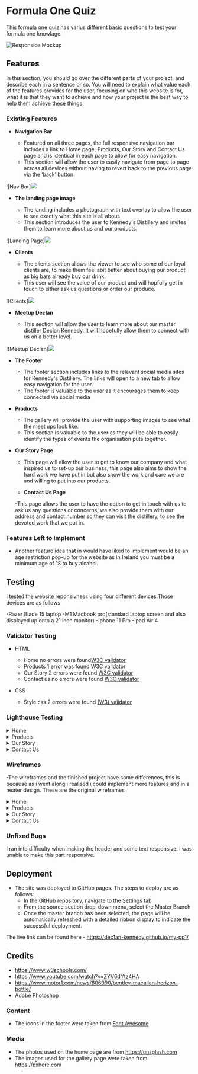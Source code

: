 # Formula One Quiz
This formula one quiz has varius different basic questions to test your formula one knowlage.
 

![Responsice Mockup](https://dec1an-kennedy.github.io/my-pp1/)

## Features 

In this section, you should go over the different parts of your project, and describe each in a sentence or so. You will need to explain what value each of the features provides for the user, focusing on who this website is for, what it is that they want to achieve and how your project is the best way to help them achieve these things.

### Existing Features

- __Navigation Bar__

  - Featured on all three pages, the full responsive navigation bar includes a link to Home page, Products, Our Story and Contact Us page and is identical in each page to allow for easy navigation.
  - This section will allow the user to easily navigate from page to page across all devices without having to revert back to the previous page via the ‘back’ button. 

![Nav Bar]<img src="assets/images/header.">

- __The landing page image__

  - The landing includes a photograph with text overlay to allow the user to see exactly what this site is all about. 
  - This section introduces the user to Kennedy's Distillery and invites them to learn more about us and our products.

![Landing Page]<img src="asstes/images/landing-page.png">

- __Clients__

  - The clients section allows the viewer to see who some of our loyal clients are, to make them feel abit better about buying our product as big bars already buy our drink. 
  - This user will see the value of our product and will hopfully get in touch to either ask us questions or order our produce.

![Clients]<img src="assets/images/clients.png">

- __Meetup Declan__

  - This section will allow the user to learn more about our master distiller Declan Kennedy. It will hopefully allow them to connect with us on a better level.
   

![Meetup Declan]<img src="assets/images/meet.png">

- __The Footer__ 

  - The footer section includes links to the relevant social media sites for Kennedy's Distillery. The links will open to a new tab to allow easy navigation for the user. 
  - The footer is valuable to the user as it encourages them to keep connected via social media



- __Products__

  - The gallery will provide the user with supporting images to see what the meet ups look like. 
  - This section is valuable to the user as they will be able to easily identify the types of events the organisation puts together. 


- __Our Story Page__

  - This page will allow the user to get to know our company and what inspired us to set-up our business, this page also aims to show the hard work we have put in but also show the work and care we are and willing to put into our products.

  - __Contact Us Page__

  -This page allows the user to have the option to get in touch with us to ask us any questions or concerns, we also provide them with our address and contact number so they can visit the distillery, to see the devoted work that we put in.



### Features Left to Implement

- Another feature idea that in would have liked to implement would be an age restriction pop-up for the website as in Ireland you must be a minimum age of 18 to buy alcahol.

## Testing 

I tested the website reponsivness using four different devices.Those devices are as follows

-Razer Blade 15 laptop
-M1 Macbook pro(standard laptop screen and also displayed up onto a 21 inch monitor)
-Iphone 11 Pro
-Ipad Air 4


### Validator Testing 

- HTML
  - Home no errors were found[W3C validator]( https://validator.w3.org/nu/#textarea)
  - Products 1 error was found [W3C validator]( https://validator.w3.org/nu/#textarea)
  - Our Story 2 errors were found [W3C validator]( https://validator.w3.org/nu/#textarea)
  - Contact us no errors were found [W3C validator]( https://validator.w3.org/nu/#textarea)

- CSS
  - Style.css 2 errors were found [(W3) validator](https://validator.w3.org/nu/#textarea
)

### Lighthouse Testing

<details><summary>Home</summary>
<img src="assets/images/home-lighthouse.png">
</details>
<details><summary>Products</summary>
<img src="assets/images/product-lighthouse.png">
</details>
<details><summary>Our Story</summary>
<img src="assets/images/our-story-lighthouse.png">
</details>
<details><summary>Contact Us</summary>
<img src="assets/images/contact-us-lighthouse.png">
</details>



### Wireframes
-The wireframes and the finished project have some differences, this is because as i went along i realised i could implement more features and in a neater design. These are the original wireframes
<details><summary>Home</summary>
<img src="assets/images/home-wireframe.png">
</details>
<details><summary>Products</summary>
<img src="assets/images/product-wireframe.png">
</details>
<details><summary>Our Story</summary>
<img src="assets/images/our-story-wireframe.png">
</details>
<details><summary>Contact Us</summary>
<img src="assets/images/contact-wireframe.png">
</details>



### Unfixed Bugs

I ran into difficulty when making the header and some text responsive. i was unable to make this part responsive.

## Deployment

- The site was deployed to GitHub pages. The steps to deploy are as follows: 
  - In the GitHub repository, navigate to the Settings tab 
  - From the source section drop-down menu, select the Master Branch
  - Once the master branch has been selected, the page will be automatically refreshed with a detailed ribbon display to indicate the successful deployment. 

The live link can be found here - https://dec1an-kennedy.github.io/my-pp1/ 


## Credits 

- https://www.w3schools.com/
- https://www.youtube.com/watch?v=ZYV6dYtz4HA
- https://www.motor1.com/news/606090/bentley-macallan-horizon-bottle/
- Adobe Photoshop
### Content 
- The icons in the footer were taken from [Font Awesome](https://fontawesome.com/)

### Media

- The photos used on the home page are from https://unsplash.com
- The images used for the gallery page were taken from https://pxhere.com

